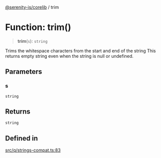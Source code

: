 [@serenity-is/corelib](../README.md) / trim

# Function: trim()

> **trim**(`s`): `string`

Trims the whitespace characters from the start and end of the string
This returns empty string even when the string is null or undefined.

## Parameters

### s

`string`

## Returns

`string`

## Defined in

[src/q/strings-compat.ts:83](https://github.com/serenity-is/serenity/blob/master/packages/corelib/src/q/strings-compat.ts#L83)
